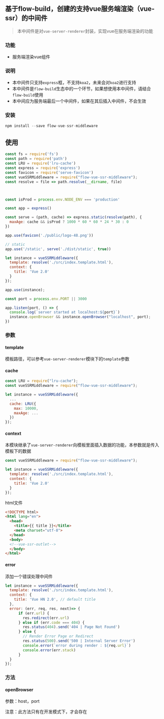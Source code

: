 ## 基于flow-build，创建的支持vue服务端渲染（vue-ssr）的中间件

> 本中间件是对`vue-server-renderer`封装，实现vue在服务端渲染的功能

### 功能

- 服务端渲染vue组件


### 说明

- 本中间件只支持`express`框，不支持`koa2`，未来会对`koa2`进行支持
- 本中间件是`flow-build`生态中的一个环节，如果想使用本中间件，请结合`flow-build`使用
- 本中间应为服务端最后一个中间件，如果在其后插入中间件，不会生效


### 安装

```js
npm install --save flow-vue-ssr-middleware
```

## 使用

```js
const fs = require('fs')
const path = require('path')
const LRU = require('lru-cache')
const express = require('express')
const favicon = require('serve-favicon')
const vueSSRMiddleware = require("flow-vue-ssr-middleware");
const resolve = file => path.resolve(__dirname, file)



const isProd = process.env.NODE_ENV === 'production'

const app = express()

const serve = (path, cache) => express.static(resolve(path), {
  maxAge: cache && isProd ? 1000 * 60 * 60 * 24 * 30 : 0
})

app.use(favicon('./public/logo-48.png'))

// static
app.use('/static', serve('./dist/static', true))

let instance = vueSSRMiddleware({
  template: resolve('./src/index.template.html'),
  context: {
    title: 'Vue 2.0'
  }
});

app.use(instance);

const port = process.env.PORT || 3000

app.listen(port, () => {
  console.log(`server started at localhost:${port}`)
  instance.openBrowser && instance.openBrowser("localhost", port);
})

```

### 参数

#### template

模板路径，可以参考`vue-server-renderer`模块下的`template`参数

#### cache

```js
const LRU = require("lru-cache");
const vueSSRMiddleware = require("flow-vue-ssr-middleware");

let instance = vueSSRMiddleware({
  ...
  cache: LRU({
    max: 10000,
    maxAge: ...
  })
});

```

#### context

本模块继承了`vue-server-renderer`向模板里面插入数据的功能，本参数就是传入模板下的数据

```js
const vueSSRMiddleware = require("flow-vue-ssr-middleware");

let instance = vueSSRMiddleware({
  template: resolve('./src/index.template.html'),
  context: {
    title: 'Vue 2.0'
  }
});
```

html文件

```html
<!DOCTYPE html>
<html lang="en">
  <head>
    <title>{{ title }}</title>
    <meta charset="utf-8">
  </head>
  <body>
  <!--vue-ssr-outlet-->
  </body>
</html>
```

#### error

添加一个错误处理中间件

```js
let instance = vueSSRMiddleware({
  template: resolve('./src/index.template.html'),
  context: {
    title: 'Vue HN 2.0', // default title
  },
  error: (err, req, res, next)=> {
      if (err.url) {
        res.redirect(err.url)
      } else if (err.code === 404) {
        res.status(404).send('404 | Page Not Found')
      } else {
        // Render Error Page or Redirect
        res.status(500).send('500 | Internal Server Error')
        console.error(`error during render : ${req.url}`)
        console.error(err.stack)
      }
  }
});
```

### 方法

#### openBrowser

参数：host，port

注意：此方法只有在开发模式下，才会存在